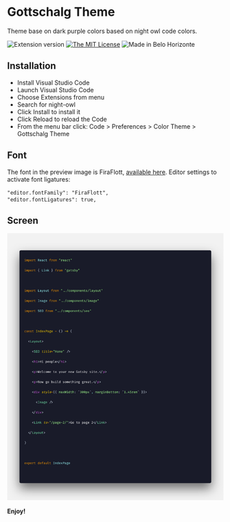 # Gottschalg Theme

Theme base on dark purple colors based on night owl code colors.

![Extension version](https://img.shields.io/visual-studio-marketplace/v/gottschalg.gottschalg-theme?style=flat-square)
[![The MIT License](https://img.shields.io/badge/license-MIT-blue.svg?style=flat-square)](http://opensource.org/licenses/MIT)
![Made in Belo Horizonte](https://img.shields.io/badge/MADE%20IN%20-BELO%20HORIZONTE-blue?style=flat-square)


## Installation
- Install Visual Studio Code
- Launch Visual Studio Code
- Choose Extensions from menu
- Search for night-owl
- Click Install to install it
- Click Reload to reload the Code
- From the menu bar click: Code > Preferences > Color Theme > Gottschalg Theme

## Font
The font in the preview image is FiraFlott, [available here](https://github.com/kosimst/FiraFlott). 
Editor settings to activate font ligatures:
```
"editor.fontFamily": "FiraFlott",
"editor.fontLigatures": true,
```

## Screen
![Screen](screen.png)

**Enjoy!**
